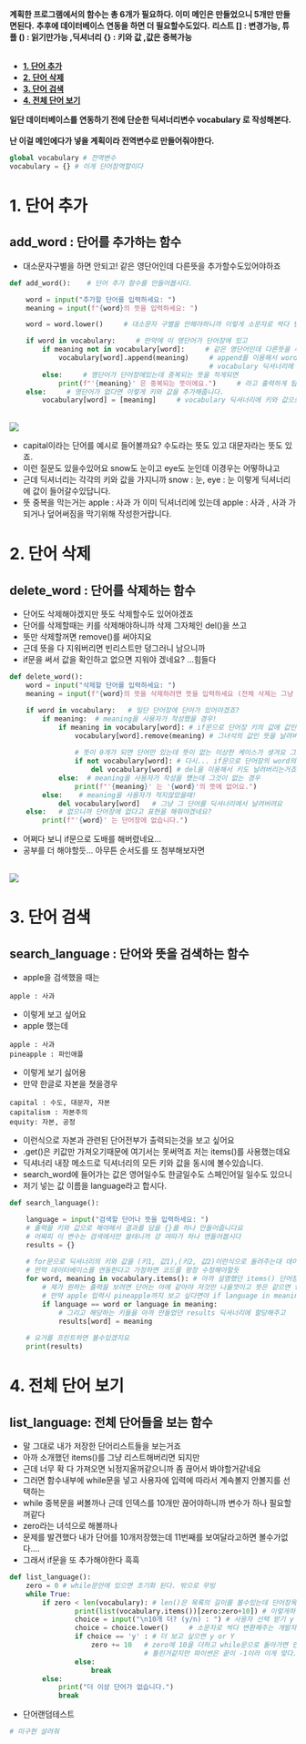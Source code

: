 **계획한 프로그램에서의 함수는 총 6개가 필요하다. 이미 메인은 만들었으니 5개만 만들면된다.**
**추후에 데이터베이스 연동을 하면 더 필요할수도있다.**
**리스트 [] : 변경가능, 튜플 () : 읽기만가능 ,딕셔너리 {} : 키와 값 ,값은 중복가능 <br><br>**

- [ **1. 단어 추가**](-1.-단어-추가)
- [ **2. 단어 삭제**](-2.-단어-삭제)
- [ **3. 단어 검색**](-3.-단어-검색)
- [ **4. 전체 단어 보기**](-4.-전체-단어-보기)
  
**일단 데이터베이스를 연동하기 전에 단순한 딕셔너리변수 vocabulary 로 작성해본다.<br><br>**
**난 이걸 메인에다가 넣을 계획이라 전역변수로 만들어줘야한다.**
```python
global vocabulary # 전역변수
vocabulary = {} # 이게 단어장역할이다
```
# 1. 단어 추가
## add_word : 단어를 추가하는 함수

- 대소문자구별을 하면 안되고!  같은 영단어인데 다른뜻을 추가할수도있어야하죠
  
```python
def add_word():    # 단어 추가 함수를 만들어봅시다.

    word = input("추가할 단어를 입력하세요: ")
    meaning = input(f"{word}의 뜻을 입력하세요: ")

    word = word.lower()     # 대소문자 구별을 안해야하니까 이렇게 소문자로 싹다 변환해버립니다.

    if word in vocabulary:     # 만약에 이 영단어가 단어장에 있고
        if meaning not in vocabulary[word]:     # 같은 영단어인데 다른뜻을 추가하고 싶으면
            vocabulary[word].append(meaning)     # append를 이용해서 word키에 meaning값을
                                                 # vocabulary 딕셔너리에 추가해줍니다.
        else:     # 영단어가 단어장에있는데 중복되는 뜻을 적게되면
            print(f"'{meaning}' 은 중복되는 뜻이에요.")     # 라고 출력하게 됩니다. 
    else:     # 영단어가 없다면 이렇게 키와 값을 추가해줍니다.
        vocabulary[word] = [meaning]     # vocabulary 딕셔너리에 키와 값으로 저장
```
<br><img src="https://github.com/fightmeat/photos/blob/d8d39e5f6f5f5168855c55abc115c3432ee5ba74/add.svg"/><br>

- capital이라는 단어를 예시로 들어볼까요? 수도라는 뜻도 있고 대문자라는 뜻도 있죠.
- 이런 질문도 있을수있어요 snow도 눈이고 eye도 눈인데 이경우는 어떻하냐고
- 근데 딕셔너리는 각각의 키와 값을 가지니까 snow : 눈, eye : 눈 이렇게 딕셔너리에 값이 들어갈수있답니다.
- 뜻 중복을 막는거는 apple : 사과 가 이미 딕셔너리에 있는데 apple : 사과 , 사과 가 되거나 덮어써짐을 막기위해 작성한거랍니다.
  
# 2. 단어 삭제  
## delete_word : 단어를 삭제하는 함수

- 단어도 삭제해야겠지만 뜻도 삭제할수도 있어야겠죠
- 단어를 삭제할때는 키를 삭제해야하니까 삭제 그자체인 del()을 쓰고
- 뜻만 삭제할꺼면 remove()를 써야지요
- 근데 뜻을 다 지워버리면 빈리스트만 덩그러니 남으니까
- if문을 써서 값을 확인하고 없으면 지워야 겠네요? ...힘들다
  
```python
def delete_word():
    word = input("삭제할 단어를 입력하세요: ")
    meaning = input(f"{word}의 뜻을 삭제하려면 뜻을 입력하세요 (전체 삭제는 그냥 Enter): ")

    if word in vocabulary:   # 일단 단어장에 단어가 있어야겠죠?
        if meaning:  # meaning을 사용자가 작성했을 경우!
            if meaning in vocabulary[word]: # if문으로 단어장 키의 값에 값인지를 확인하고
                vocabulary[word].remove(meaning) # 그녀석의 값인 뜻을 날려버려야겠죠?
                
                # 뜻이 0개가 되면 단어만 있는데 뜻이 없는 이상한 케이스가 생겨요 그래서
                if not vocabulary[word]: # 다시... if문으로 단어장의 word의 값이 없다면
                    del vocabulary[word] # del을 이용해서 키도 날려버리는거죠
            else:  # meaning을 사용자가 작성을 헀는데 그것이 없는 경우
                print(f"'{meaning}' 는 '{word}'의 뜻에 없어요.")
        else:    # meaning을 사용자가 적지않았을때!
            del vocabulary[word]   # 그냥 그 단어를 딕셔너리에서 날려버려요
    else:   # 없으니까 단어장에 없다고 표현을 해줘야겠네요?
        print(f"'{word}' 는 단어장에 없습니다.")
```

- 어쩌다 보니 if문으로 도배를 해버렸네요...
- 공부를 더 해야할듯... 아무튼 순서도를 또 첨부해보자면
  
<br><img src="https://github.com/fightmeat/photos/blob/7947bc191c00dd2bfbf74d4ab6e03ba15ef5bd7d/del.svg"/><br>

# 3. 단어 검색
## search_language : 단어와 뜻을 검색하는 함수

- apple을 검색했을 때는
```
apple : 사과
```
- 이렇게 보고 싶어요
- apple 했는데
```
apple : 사과
pineapple : 파인애플
```
- 이렇게 보기 싫어용
- 만약 한글로 자본을 쳣을경우
```
capital : 수도, 대문자, 자본
capitalism : 자본주의
equity: 자본, 공정
```
- 이런식으로 자본과 관련된 단어전부가 출력되는것을 보고 싶어요
- .get()은 키값만 가져오기때문에 여기서는 못써먹죠 저는 items()를 사용했는데요
- 딕셔너리 내장 메소드로 딕셔너리의 모든 키와 값을 동시에 볼수있습니다.
- search_word에 들어가는 값은 영어일수도 한글일수도 스페인어일 일수도 있으니
- 저기 넣는 값 이름을 language라고 합시다.
  
```python
def search_language():

    language = input("검색할 단어나 뜻을 입력하세요: ")
    # 출력을 키와 값으로 해야해서 결과를 담을 {}를 하나 만들어줍니다요
    # 어짜피 이 변수는 검색에서만 쓸테니까 걍 여따가 하나 맨들어봅시다
    results = {}
    
    # for문으로 딕셔너리의 키와 값을 (키1, 값1),(키2, 값2)이런식으로 돌려주는대 데이터가 커지면... 못쓸꺼같음
    # 만약 데이터베이스를 연동한다고 가정하면 코드를 왕창 수정해야할듯
    for word, meaning in vocabulary.items(): # 아까 설명했던 items() 단어장에서 (단어1,뜻1),(단어2,뜻2)
        # 제가 원하는 출력을 보려면 단어는 아에 같아야 저것만 나올껏이고 뜻은 같으면 for문 돌릴테니까 or를 쓰면 되겠죠
        # 만약 apple 입력시 pineapple까지 보고 싶다면야 if language in meaning만 하면 되겠죠
        if language == word or language in meaning:
            # 그리고 해당하는 키들을 아까 만들었던 results 딕셔너리에 할당해주고
            results[word] = meaning
    
    # 요거를 프린트하면 볼수있겠지요
    print(results)
```
# 4. 전체 단어 보기
## list_language: 전체 단어들을 보는 함수 
- 말 그대로 내가 저장한 단어리스트들을 보는거죠
- 아까 소개했던 items()를 그냥 리스트해버리면 되지만
- 근데 너무 확 다 가져오면 뇌정지올꺼같으니까 좀 끊어서 봐야할거같네요
- 그러면 함수내부에 while문을 넣고 사용자에 입력에 따라서 계속볼지 안볼지를 선택하는
- while 중복문을 써볼까나 근데 인덱스를 10개만 끊어야하니까 변수가 하나 필요할꺼같다
- zero라는 녀석으로 해볼까나
- 문제를 발견했다 내가 단어를 10개저장했는데 11번째를 보여달라고하면 볼수가없다....
- 그래서 if문을 또 추가해야한다 흑흑
  
```python
def list_language():
    zero = 0 # while문안에 있으면 초기화 된다. 밖으로 무빙
    while True:
        if zero < len(vocabulary): # len()은 목록의 길이를 볼수있는데 단어장목록길이보다 작으면 안되지요
                print(list(vocabulary.items())[zero:zero+10]) # 이렇게하면 10개 출력 파이썬은 끝이 -1이에요
                choice = input("\n10개 더? (y/n) : ") # 사용자 선택 받기 y Y 빼고는 다 메인으로 보내버려야겠다.
                choice = choice.lower()     # 소문자로 싹다 변환해주는 개발자의 배려
                if choice == 'y' : # 더 보고 싶으면 y or Y  
                    zero += 10   # zero에 10을 더하고 while문으로 돌아가면 인덱싱이 [10:20]
                                 # 틀린거같지만 파이썬은 끝이 -1이라 이게 맞다.                  
                else:
                    break 
        else:
            print("더 이상 단어가 없습니다.")
            break
```

- 단어랜덤테스트
```python
# 미구현 살려줘
```
